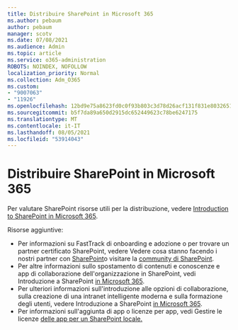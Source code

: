 ```yaml
---
title: Distribuire SharePoint in Microsoft 365
ms.author: pebaum
author: pebaum
manager: scotv
ms.date: 07/08/2021
ms.audience: Admin
ms.topic: article
ms.service: o365-administration
ROBOTS: NOINDEX, NOFOLLOW
localization_priority: Normal
ms.collection: Adm_O365
ms.custom:
- "9007063"
- "11926"
ms.openlocfilehash: 12bd9e75a8623fd0c0f93b803c3d78d26acf131f831e8032651461fe80914c57
ms.sourcegitcommit: b5f7da89a650d2915dc652449623c78be6247175
ms.translationtype: MT
ms.contentlocale: it-IT
ms.lasthandoff: 08/05/2021
ms.locfileid: "53914043"
---
```

# <a name="deploy-sharepoint-in-microsoft-365"></a>Distribuire SharePoint in Microsoft 365

Per valutare SharePoint risorse utili per la distribuzione, vedere [Introduction to SharePoint in Microsoft 365](/sharepoint/introduction). 

Risorse aggiuntive: 

- Per informazioni su FastTrack di onboarding e adozione o per trovare un partner certificato SharePoint, vedere Vedere cosa stanno facendo i nostri partner con [SharePoint](/microsoft-365/sharepoint/sharepoint-partners-sharepoint-support)o visitare la [community di SharePoint](https://techcommunity.microsoft.com/t5/sharepoint/ct-p/SharePoint). 
- Per altre informazioni sullo spostamento di contenuti e conoscenze e app di collaborazione dell'organizzazione in SharePoint, vedi Introduzione a SharePoint [in Microsoft 365](/sharepoint/introduction#migration). 
- Per ulteriori informazioni sull'introduzione alle opzioni di collaborazione, sulla creazione di una intranet intelligente moderna e sulla formazione degli utenti, vedere Introduzione a SharePoint [in Microsoft 365](/sharepoint/introduction#collaboration). 
- Per informazioni sull'aggiunta di app o licenze per app, vedi Gestire le licenze [delle app per un SharePoint locale.](/sharepoint/manage-app-licenses) 


